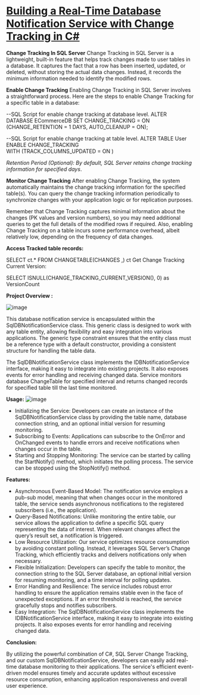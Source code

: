 # [Building a Real-Time Database Notification Service with Change Tracking in C#](https://medium.com/@techbrainhub/building-a-real-time-database-notification-service-with-change-tracking-in-c-9512a2d14641)
**Change Tracking In SQL Server**
Change Tracking in SQL Server is a lightweight, built-in feature that helps track changes made to user tables in a database. It captures the fact that a row has been inserted, updated, or deleted, without storing the actual data changes. Instead, it records the minimum information needed to identify the modified rows.

**Enable Change Tracking**
Enabling Change Tracking in SQL Server involves a straightforward process. Here are the steps to enable Change Tracking for a specific table in a database:

--SQL Script for enable change tracking at database level.
ALTER DATABASE ECommerceDB
SET CHANGE_TRACKING = ON
(CHANGE_RETENTION = 1 DAYS, AUTO_CLEANUP = ON);

--SQL Script for enable change tracking at table level.
ALTER TABLE User  
ENABLE CHANGE_TRACKING  
WITH (TRACK_COLUMNS_UPDATED = ON ) 

_Retention Period (Optional): By default, SQL Server retains change tracking information for specified days_.

**Monitor Change Tracking**
After enabling Change Tracking, the system automatically maintains the change tracking information for the specified table(s). You can query the change tracking information periodically to synchronize changes with your application logic or for replication purposes.

Remember that Change Tracking captures minimal information about the changes (PK values and version numbers), so you may need additional queries to get the full details of the modified rows if required. Also, enabling Change Tracking on a table incurs some performance overhead, albeit relatively low, depending on the frequency of data changes.

**Access Tracked table records:**

SELECT ct.* FROM CHANGETABLE(CHANGES <dbname>,<lastversionno>) ct
Get Change Tracking Current Version:

SELECT ISNULL(CHANGE_TRACKING_CURRENT_VERSION(), 0) as VersionCount

**Project Overview :**

![image](https://github.com/jatinrdave/SQLEFTableNotification/assets/15671321/eda1e961-48dd-4ebe-a110-10a197bc11b3)


This database notification service is encapsulated within the SqlDBNotificationService<TChangeTableEntity> class. This generic class is designed to work with any table entity, allowing flexibility and easy integration into various applications. The generic type constraint ensures that the entity class must be a reference type with a default constructor, providing a consistent structure for handling the table data.

The SqlDBNotificationService class implements the IDBNotificationService<TChangeTableEntity> interface, making it easy to integrate into existing projects. It also exposes events for error handling and receiving changed data. Service monitors database ChangeTable for specified interval and returns changed records for specified table till the last time monitored.


**Usage:**
![image](https://github.com/jatinrdave/SQLEFTableNotification/assets/15671321/5b04b30b-8372-4408-91e4-77be04e337d4)

* Initializing the Service:
Developers can create an instance of the SqlDBNotificationService class by providing the table name, database connection string, and an optional initial version for resuming monitoring.
* Subscribing to Events:
Applications can subscribe to the OnError and OnChanged events to handle errors and receive notifications when changes occur in the table.
* Starting and Stopping Monitoring:
The service can be started by calling the StartNotify() method, which initiates the polling process. The service can be stopped using the StopNotify() method.

**Features:**

* Asynchronous Event-Based Model: The notification service employs a pub-sub model, meaning that when changes occur in the monitored table, the service sends asynchronous notifications to the registered subscribers (i.e., the application).
* Query-Based Notifications: Unlike monitoring the entire table, our service allows the application to define a specific SQL query representing the data of interest. When relevant changes affect the query’s result set, a notification is triggered.
* Low Resource Utilization: Our service optimizes resource consumption by avoiding constant polling. Instead, it leverages SQL Server’s Change Tracking, which efficiently tracks and delivers notifications only when necessary.
* Flexible Initialization: Developers can specify the table to monitor, the connection string to the SQL Server database, an optional initial version for resuming monitoring, and a time interval for polling updates.
* Error Handling and Resilience: The service includes robust error handling to ensure the application remains stable even in the face of unexpected exceptions. If an error threshold is reached, the service gracefully stops and notifies subscribers.
* Easy Integration: The SqlDBNotificationService class implements the IDBNotificationService<TChangeTableEntity> interface, making it easy to integrate into existing projects. It also exposes events for error handling and receiving changed data.

**Conclusion:**

By utilizing the powerful combination of C#, SQL Server Change Tracking, and our custom SqlDBNotificationService, developers can easily add real-time database monitoring to their applications. The service's efficient event-driven model ensures timely and accurate updates without excessive resource consumption, enhancing application responsiveness and overall user experience.
